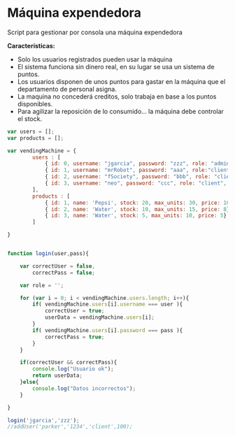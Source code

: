 # Máquina expendedora

Script para gestionar por consola una máquina expendedora

**Características:**

* Solo los usuarios registrados pueden usar la máquina
* El sistema funciona sin dinero real, en su lugar se usa un sistema de puntos.
* Los usuarios disponen de unos puntos para gastar en la máquina que el departamento de personal asigna.
* La maquina no concederá creditos, solo trabaja en base a los puntos disponibles.
* Para agilizar la reposición de lo consumido... la máquina debe controlar el stock.

```javascript
var users = [];
var products = [];

var vendingMachine = {
        users : [
            { id: 0, username: "jgarcia", password: "zzz", role: "admin", wallet: 100 },
            { id: 1, username: "mrRobot", password: "aaa", role:"client", wallet: 100 },
            { id: 2, username: "fSociety", password: "bbb", role: "client", wallet: 100 },
            { id: 3, username: "neo", password: "ccc", role: "client", wallet: 100 }
        ],
        products : [
            { id: 1, name: 'Pepsi', stock: 20, max_units: 30, price: 10},
            { id: 2, name: 'Water', stock: 10, max_units: 15, price: 8},
            { id: 3, name: 'Water', stock: 5, max_units: 10, price: 5}
        ]

}


function login(user,pass){

    var correctUser = false,
        correctPass = false;

    var role = '';

    for (var i = 0; i < vendingMachine.users.length; i++){
        if( vendingMachine.users[i].username === user ){
            correctUser = true;
            userData = vendingMachine.users[i];
        }
        if( vendingMachine.users[i].password === pass ){
            correctPass = true;
        }       
    }

    if(correctUser && correctPass){
        console.log("Usuario ok");
        return userData;
    }else{
        console.log("Datos incorrectos");
    }

}

login('jgarcia','zzz');
//addUser('parker','1234','client',100);
```
